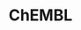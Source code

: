 ---
bigquery: https://console.cloud.google.com/bigquery?p=patents-public-data&d=ebi_chembl&page=dataset
citation: '"The ChEMBL database in 2017." Anna Gaulton, Anne Hersey, Michał Nowotka,
  A Patrícia Bento, Jon Chambers, David Mendez, Prudence Mutowo, Francis Atkinson,
  Louisa J Bellis, Elena Cibrián-Uhalte, Mark Davies, Nathan Dedman, Anneli Karlsson,
  María Paula Magariños, John P Overington, George Papadatos, Ines Smit, Andrew R
  Leach Nucleic acids Research (2017) 45 (Database Issue), D945-D954'
contributors: European Bioinformatics Institute
cost: None
description: ChEMBL Data is a manually curated database of small molecules used in
  drug discovery, including information about existing patented drugs.
documentation: 'schema: https://www.ebi.ac.uk/chembl/db_schema


  '
last_edit: 04/05/2022, 15:28:41
location: https://console.cloud.google.com/marketplace/product/google_patents_public_datasets/chembl
maintained_by: EMBL-EBI, an outstation of European Molecular Biology Laboratory
related_publications: '

  ChEMBL: towards direct deposition of bioassay data.


  Mendez D, Gaulton A, Bento AP, Chambers J, De Veij M, Félix E, Magariños MP, Mosquera
  JF, Mutowo P, Nowotka M, Gordillo-Marañón M, Hunter F, Junco L, Mugumbate G, Rodriguez-Lopez
  M, Atkinson F, Bosc N, Radoux CJ, Segura-Cabrera A, Hersey A, Leach AR.


  — Nucleic Acids Res. 2019; 47(D1):D930-D940. doi: 10.1093/nar/gky1075

  '
schema_fields:
- comp_class_id
- src_id
- cell_source_tax_id
- level1
- company
- ad_type
- confidence_score
- bei
- withdrawn_reason
- src_compound_id
- standard_upper_value
- structure_type
- ddd_value
- warning_year
- compd_id
- selectivity_comment
- level2
- black_box_warning
- num_lipinski_ro5_violations
- orig_description
- prod_pat_id
- sitecomp_id
- hba_lipinski
- l2
- disease_efficacy
- acd_logd
- mc_tax_id
- country
- approval_date
- normal_range_min
- compound_name
- assay_tax_id
- published_units
- full_mwt
- cell_source_tissue
- hrac_class_id
- confidence
- mc_organism
- qed_weighted
- normal_range_max
- enzyme_tid
- component_type
- journal
- pathway_id
- activity_count
- label
- molfile
- mutation
- met_conversion
- text_value
- parent_id
- component_id
- pathway_key
- tid_fixed
- drug_product_flag
- updated_on
- alert_name
- authors
- tax_id
- assay_organism
- l3
- cell_id
- molsyn_id
- standard_text_value
- met_id
- met_comment
- published_type
- molecule_type
- protein_class_synonym
- parameter_type
- compsyn_id
- parent_type
- metref_id
- warning_type
- route
- previous_company
- entity_type
- ridx
- aidx
- full_molformula
- smarts
- activity_id
- src_description
- actsm_id
- ddd_id
- usan_stem_definition
- assay_test_type
- first_approval
- warning_class
- first_page
- isoform
- warning_id
- assay_id
- toid
- acd_most_bpka
- uo_units
- polymer_flag
- ref_type
- tissue_id
- res_stem_id
- pubmed_id
- mw_freebase
- prodrug
- first_in_class
- binding_site_comment
- warning_country
- dosed_ingredient
- l7
- bao_endpoint
- target_mapping
- version
- start_position
- mechanism_of_action
- organism
- indication_class
- ap_id
- targcomp_id
- parameter_value
- efo_term
- tid
- path
- innovator_company
- mesh_id
- enzyme_name
- ddd_units
- frac_class_id
- inorganic_flag
- direct_interaction
- mol_irac_id
- priority
- max_phase
- definition
- domain_description
- parent_molregno
- cell_source_organism
- patent_no
- aspect
- natural_product
- site_id
- atc_code
- co_stem_id
- max_phase_for_ind
- level2_description
- predbind_id
- rtb
- assay_source
- stem_class
- assay_category
- doi
- sequence_md5sum
- mol_frac_id
- relation
- formulation_id
- ass_cls_map_id
- db_source
- level5
- qudt_units
- substrate_record_id
- class_type
- active_molregno
- issue
- pchembl_value
- doc_id
- cell_name
- indref_id
- lle
- molecular_mechanism
- source_domain_id
- rgid
- who_name
- domain_type
- biocomp_id
- uberon_id
- molregno
- set_name
- assay_desc
- l1
- warning_description
- level3
- relationship
- relationship_desc
- cx_logd
- standard_inchi
- trade_name
- last_active
- standard_relation
- bao_format
- withdrawn_flag
- molecular_species
- pref_name
- level1_description
- mc_target_name
- cx_logp
- alert_id
- metabolite_record_id
- std_act_id
- standard_type
- src_short_name
- assay_class_id
- parenteral
- target_desc
- usan_stem
- cell_description
- curation_comment
- acd_logp
- cell_ontology_id
- mc_target_type
- idx
- parent_go_id
- assay_subcellular_fraction
- data_validity_comment
- efo_id
- drug_record_id
- who_extra
- therapeutic_flag
- oc_id
- bto_id
- cellosaurus_id
- availability_type
- level4_description
- withdrawn_year
- mol_atc_id
- mec_id
- level3_description
- frac_code
- stem
- ddd_admr
- withdrawn_class
- mc_target_accession
- assay_param_id
- clo_id
- component_synonym
- delist_flag
- as_id
- drugind_id
- alogp
- protein_class_id
- nda_type
- ro3_pass
- le
- submission_date
- annotation
- standard_units
- prediction_method
- record_id
- aromatic_rings
- ref_url
- ddd_comment
- oral
- syn_type
- mol_hrac_id
- mesh_heading
- irac_class_id
- action_type
- tbl
- value
- protclasssyn_id
- creation_date
- chembl_id
- entity_id
- active_ingredient
- strength
- mecref_id
- site_name
- publication_number
- standard_value
- smid
- psa
- patent_id
- related_tid
- end_position
- homologue
- helm_notation
- assay_tissue
- standard_inchi_key
- log_id
- cx_most_apka
- comp_go_id
- potential_duplicate
- warnref_id
- hba
- published_value
- published_relation
- dosage_form
- l4
- species_group_flag
- variant_id
- type
- site_residues
- acd_most_apka
- chebi_par_id
- cx_most_bpka
- bao_id
- accession
- downgraded
- volume
- go_id
- withdrawn_country
- cl_lincs_id
- targrel_id
- compound_key
- l8
- level4
- updated_by
- description
- short_name
- cpd_str_alert_id
- research_stem
- status
- relationship_type
- usan_stem_id
- major_class
- result_flag
- ref_id
- mw_monoisotopic
- product_id
- patent_expire_date
- assay_strain
- assay_cell_type
- hbd_lipinski
- target_type
- doc_type
- l5
- stat
- curated_by
- hbd
- sei
- applicant_full_name
- source
- assay_type
- last_page
- l6
- domain_name
- irac_code
- subgroup
- units
- caloha_id
- synonyms
- domain_id
- drug_substance_flag
- patent_use_code
- sequence
- abstract
- num_alerts
- class_level
- protein_class_desc
- db_version
- title
- heavy_atoms
- year
- topical
- mechanism_comment
- src_assay_id
- activity_comment
- hrac_code
- num_ro5_violations
- name
- comments
- ingredient
- standard_flag
- job_id
- alert_set_id
- usan_year
- canonical_smiles
- usan_substem
- cidx
- upper_value
- chirality
shortname: chembl
tags:
- biotechnology
- health
- chemical
- bioinformatics
- medical
terms_of_use: CC BY-SA 3.0
title: ChEMBL
uuid: e232a192-965c-4ec9-904c-155b6dfe56c5
---